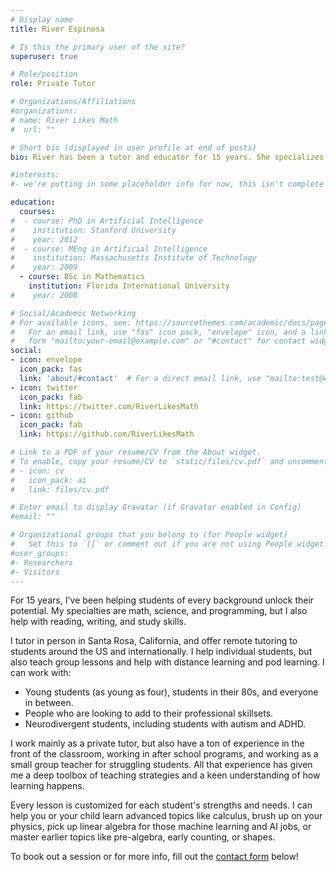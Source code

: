 ```yaml
---
# Display name
title: River Espinosa

# Is this the primary user of the site?
superuser: true

# Role/position
role: Private Tutor

# Organizations/Affiliations
#organizations:
# name: River Likes Math 
#  url: ""

# Short bio (displayed in user profile at end of posts)
bio: River has been a tutor and educator for 15 years. She specializes in teaching math, programming, and science, but also helps with reading, writing, and study skills.  

#interests:
#- we're putting in some placeholder info for now, this isn't complete yet! 

education:
  courses:
#  - course: PhD in Artificial Intelligence
#    institution: Stanford University
#    year: 2012
#  - course: MEng in Artificial Intelligence
#    institution: Massachusetts Institute of Technology
#    year: 2009
  - course: BSc in Mathematics
    institution: Florida International University
#    year: 2008

# Social/Academic Networking
# For available icons, see: https://sourcethemes.com/academic/docs/page-builder/#icons
#   For an email link, use "fas" icon pack, "envelope" icon, and a link in the
#   form "mailto:your-email@example.com" or "#contact" for contact widget.
social:
- icon: envelope
  icon_pack: fas
  link: 'about/#contact'  # For a direct email link, use "mailto:test@example.org".
- icon: twitter
  icon_pack: fab
  link: https://twitter.com/RiverLikesMath
- icon: github
  icon_pack: fab
  link: https://github.com/RiverLikesMath

# Link to a PDF of your resume/CV from the About widget.
# To enable, copy your resume/CV to `static/files/cv.pdf` and uncomment the lines below.
# - icon: cv
#   icon_pack: ai
#   link: files/cv.pdf

# Enter email to display Gravatar (if Gravatar enabled in Config)
#email: ""

# Organizational groups that you belong to (for People widget)
#   Set this to `[]` or comment out if you are not using People widget.
#user_groups:
#- Researchers
#- Visitors
---
```


For 15 years, I've been helping students of every background unlock their potential. My specialties are math, science, and programming, but I also help with reading, writing, and study skills. 

I tutor in person in Santa Rosa, California, and offer remote tutoring to students around the US and internationally. I help individual students, but also teach group lessons and help with distance learning and pod learning. I can work with:

* Young students (as young as four), students in their 80s, and everyone in between. 
* People who are looking to add to their professional skillsets.
* Neurodivergent students, including students with autism and ADHD. 

I work mainly as a private tutor, but also have a ton of experience in the front of the classroom, working in after school programs, and working as a small group teacher for struggling students. All that experience has given me a deep toolbox of teaching strategies and a keen understanding of how learning happens. 

Every lesson is customized for each student's strengths and needs. I can help you or your child learn advanced topics like calculus, brush up on your physics, pick up linear algebra for those machine learning and AI jobs, or master earlier topics like pre-algebra, early counting, or shapes.   

To book out a session or for more info, fill out the [contact form](#contact) below! 

 
   

